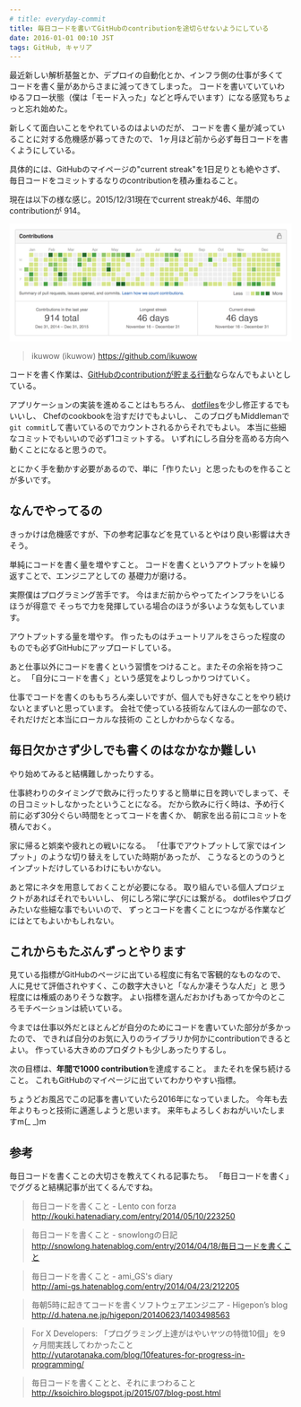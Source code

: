 ```yaml
---
# title: everyday-commit
title: 毎日コードを書いてGitHubのcontributionを途切らせないようにしている
date: 2016-01-01 00:10 JST
tags: GitHub, キャリア
---
```


最近新しい解析基盤とか、デプロイの自動化とか、インフラ側の仕事が多くて
コードを書く量があからさまに減ってきてしまった。
コードを書いていていわゆるフロー状態（僕は「モード入った」などと呼んでいます）になる感覚もちょっと忘れ始めた。

新しくて面白いことをやれているのはよいのだが、
コードを書く量が減っていることに対する危機感が募ってきたので、
1ヶ月ほど前から必ず毎日コードを書くようにしている。

具体的には、GitHubのマイページの"current streak"を1日足りとも絶やさず、
毎日コードをコミットするなりのcontributionを積み重ねること。

現在は以下の様な感じ。2015/12/31現在でcurrent streakが46、年間のcontributionが
914。

![contributions](contributions.png)

> ikuwow (ikuwow)
> https://github.com/ikuwow

コードを書く作業は、[GitHubのcontributionが貯まる行動](https://help.github.com/articles/why-are-my-contributions-not-showing-up-on-my-profile/)ならなんでもよいとしている。

アプリケーションの実装を進めることはもちろん、
[dotfiles](https://github.com/ikuwow/dotfiles)を少し修正するでもいいし、
Chefのcookbookを治すだけでもよいし、
このブログもMiddlemanで`git commit`して書いているのでカウントされるからそれでもよい。
本当に些細なコミットでもいいので必ず1コミットする。
いずれにしろ自分を高める方向へ動くことになると思うので。

とにかく手を動かす必要があるので、単に「作りたい」と思ったものを作ることが多いです。

## なんでやってるの

きっかけは危機感ですが、下の参考記事などを見ているとやはり良い影響は大きそう。

単純にコードを書く量を増やすこと。
コードを書くというアウトプットを繰り返すことで、エンジニアとしての
基礎力が磨ける。

実際僕はプログラミング苦手です。
今はまだ前からやってたインフラをいじるほうが得意で
そっちで力を発揮している場合のほうが多いような気もしています。

アウトプットする量を増やす。
作ったものはチュートリアルをさらった程度のものでも必ずGitHubにアップロードしている。

あと仕事以外にコードを書くという習慣をつけること。またその余裕を持つこと。
「自分にコードを書く」という感覚をよりしっかりつけていく。

仕事でコードを書くのももちろん楽しいですが、個人でも好きなことをやり続けないとまずいと思っています。
会社で使っている技術なんてほんの一部なので、それだけだと本当にローカルな技術の
ことしかわからなくなる。

## 毎日欠かさず少しでも書くのはなかなか難しい

やり始めてみると結構難しかったりする。

仕事終わりのタイミングで飲みに行ったりすると簡単に日を跨いでしまって、その日コミットしなかったということになる。
だから飲みに行く時は、予め行く前に必ず30分ぐらい時間をとってコードを書くか、
朝家を出る前にコミットを積んでおく。

家に帰ると娯楽や疲れとの戦いになる。
「仕事でアウトプットして家ではインプット」のような切り替えをしていた時期があったが、
こうなるとのうのうとインプットだけしているわけにもいかない。

あと常にネタを用意しておくことが必要になる。
取り組んでいる個人プロジェクトがあればそれでもいいし、
何にしろ常に学びには繋がる。
dotfilesやブログみたいな些細な事でもいいので、
ずっとコードを書くことにつながる作業などにはとてもよいかもしれない。

## これからもたぶんずっとやります

見ている指標がGitHubのページに出ている程度に有名で客観的なものなので、
人に見せて評価されやすく、この数字大きいと「なんか凄そうな人だ」と
思う程度には権威のありそうな数字。
よい指標を選んだおかげもあってか今のところモチベーションは続いている。

今までは仕事以外だとほとんどが自分のためにコードを書いていた部分が多かったので、
できれば自分のお気に入りのライブラリか何かにcontributionできるとよい。
作っている大きめのプロダクトも少しあったりするし。

次の目標は、**年間で1000 contribution**を達成すること。
またそれを保ち続けること。
これもGitHubのマイページに出ていてわかりやすい指標。

ちょうどお風呂でこの記事を書いていたら2016年になっていました。
今年も去年よりもっと技術に邁進しようと思います。
来年もよろしくおねがいいたしますm(_ _)m

## 参考

毎日コードを書くことの大切さを教えてくれる記事たち。
「毎日コードを書く」でググると結構記事が出てくるんですね。

> 毎日コードを書くこと - Lento con forza  
> http://kouki.hatenadiary.com/entry/2014/05/10/223250

> 毎日コードを書くこと - snowlongの日記  
> http://snowlong.hatenablog.com/entry/2014/04/18/毎日コードを書くこと

> 毎日コードを書くこと - ami_GS's diary  
> http://ami-gs.hatenablog.com/entry/2014/04/23/212205

> 毎朝5時に起きてコードを書くソフトウェアエンジニア - Higepon’s blog  
> http://d.hatena.ne.jp/higepon/20140623/1403498563

> For X Developers: 「プログラミング上達がはやいヤツの特徴10個」を9ヶ月間実践してわかったこと  
> http://yutarotanaka.com/blog/10features-for-progress-in-programming/

> 毎日コードを書くことと、それにまつわること  
> http://ksoichiro.blogspot.jp/2015/07/blog-post.html
